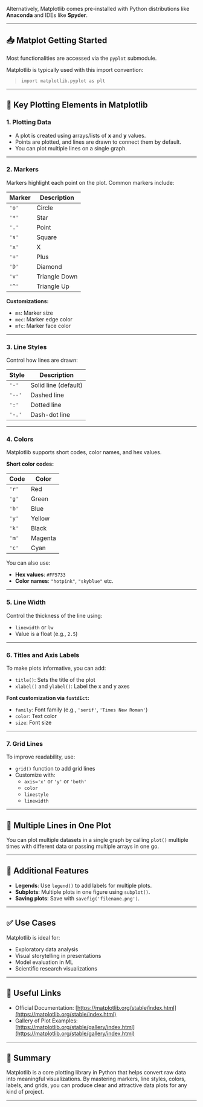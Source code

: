 
Alternatively, Matplotlib comes pre-installed with Python distributions like **Anaconda** and IDEs like **Spyder**.

---

## 📥 Matplot Getting Started

Most functionalities are accessed via the `pyplot` submodule.

Matplotlib is typically used with this import convention:
> `import matplotlib.pyplot as plt`

---

## 🔹 Key Plotting Elements in Matplotlib

### 1. Plotting Data

- A plot is created using arrays/lists of **x** and **y** values.
- Points are plotted, and lines are drawn to connect them by default.
- You can plot multiple lines on a single graph.

---

### 2. Markers

Markers highlight each point on the plot. Common markers include:

| Marker | Description   |
|--------|---------------|
| `'o'`  | Circle         |
| `'*'`  | Star           |
| `'.'`  | Point          |
| `'s'`  | Square         |
| `'x'`  | X              |
| `'+'`  | Plus           |
| `'D'`  | Diamond        |
| `'v'`  | Triangle Down  |
| `'^'`  | Triangle Up    |

**Customizations:**
- `ms`: Marker size
- `mec`: Marker edge color
- `mfc`: Marker face color

---

### 3. Line Styles

Control how lines are drawn:

| Style   | Description        |
|---------|--------------------|
| `'-'`   | Solid line (default) |
| `'--'`  | Dashed line         |
| `':'`   | Dotted line         |
| `'-.'`  | Dash-dot line       |

---

### 4. Colors

Matplotlib supports short codes, color names, and hex values.

**Short color codes:**

| Code | Color   |
|------|---------|
| `'r'`| Red     |
| `'g'`| Green   |
| `'b'`| Blue    |
| `'y'`| Yellow  |
| `'k'`| Black   |
| `'m'`| Magenta |
| `'c'`| Cyan    |

You can also use:
- **Hex values**: `#FF5733`
- **Color names**: `"hotpink"`, `"skyblue"` etc.

---

### 5. Line Width

Control the thickness of the line using:

- `linewidth` or `lw`
- Value is a float (e.g., `2.5`)

---

### 6. Titles and Axis Labels

To make plots informative, you can add:

- `title()`: Sets the title of the plot
- `xlabel()` and `ylabel()`: Label the x and y axes

**Font customization via `fontdict`:**
- `family`: Font family (e.g., `'serif'`, `'Times New Roman'`)
- `color`: Text color
- `size`: Font size

---

### 7. Grid Lines

To improve readability, use:

- `grid()` function to add grid lines
- Customize with:
  - `axis='x'` or `'y'` or `'both'`
  - `color`
  - `linestyle`
  - `linewidth`

---

## 🔁 Multiple Lines in One Plot

You can plot multiple datasets in a single graph by calling `plot()` multiple times with different data or passing multiple arrays in one go.

---

## 🧩 Additional Features

- **Legends**: Use `legend()` to add labels for multiple plots.
- **Subplots**: Multiple plots in one figure using `subplot()`.
- **Saving plots**: Save with `savefig('filename.png')`.

---

## ✅ Use Cases

Matplotlib is ideal for:
- Exploratory data analysis
- Visual storytelling in presentations
- Model evaluation in ML
- Scientific research visualizations

---

## 🔗 Useful Links

- Official Documentation: [https://matplotlib.org/stable/index.html](https://matplotlib.org/stable/index.html)
- Gallery of Plot Examples: [https://matplotlib.org/stable/gallery/index.html](https://matplotlib.org/stable/gallery/index.html)

---

## 📝 Summary

Matplotlib is a core plotting library in Python that helps convert raw data into meaningful visualizations. By mastering markers, line styles, colors, labels, and grids, you can produce clear and attractive data plots for any kind of project.

---
